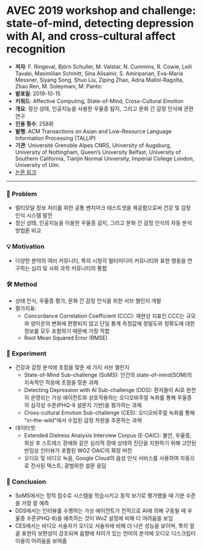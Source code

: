 # AVEC 2019 workshop and challenge: state-of-mind, detecting depression with AI, and cross-cultural affect recognition
   - **저자**: F. Ringeval, Björn Schuller, M. Valstar, N. Cummins, R. Cowie, Leili Tavabi, Maximilian Schmitt, Sina Alisamir, S. Amiriparian, Eva-Maria Messner, Siyang Song, Shuo Liu, Ziping Zhao, Adria Mallol-Ragolta, Zhao Ren, M. Soleymani, M. Pantic
   - **발표일**: 2019-10-15
   - **키워드**: Affective Computing, State-of-Mind, Cross-Cultural Emotion
   - **개요**: 정신 상태, 인공지능을 사용한 우울증 탐지, 그리고 문화 간 감정 인식에 관한 연구
   - **인용 횟수**: 258회
   - **발행**: ACM Transactions on Asian and Low-Resource Language Information Processing (TALLIP)
   - **기관**: Université Grenoble Alpes CNRS, University of Augsburg, University of Nottingham, Queen’s University Belfast, University of Southern California, Tianjin Normal University, Imperial College London, University of Ulm.
   - [논문 링크](https://dl.acm.org/doi/abs/10.1145/3347320.3357688)

---

### 🤔 Problem
- 멀티모달 정보 처리를 위한 공통 벤치마크 테스트셋을 제공함으로써 건강 및 감정 인식 시스템 발전
- 정신 상태, 인공지능을 이용한 우울증 감지, 그리고 문화 간 감정 인식의 자동 분석 방법론 비교

### 💡 Motivation
- 다양한 분야의 여러 커뮤니티, 특히 시청각 멀티미디어 커뮤니티와 표현 행동을 연구하는 심리 및 사회 과학 커뮤니티의 통합

### 🛠️ Method
- 상태 인식, 우울증 평가, 문화 간 감정 인식을 위한 서브 챌린지 개발
- 평가지표: 
  - Concordance Correlation Coefficient (CCC): 재현성 지표인 CCC는 규모와 양이온의 변화에 편향되지 않고 단일 통계 측정값에 정밀도와 정확도에 대한 정보를 모두 포함하기 때문에 가장 적합
  - Root Mean Squared Error (RMSE)

### 🔬 Experiment
- 건강과 감정 분석에 초점을 맞춘 세 가지 서브 챌린지
  - State-of-Mind Sub-challenge (SoMS):  인간의 state-of-mind(SOM)의 지속적인 적응에 초점을 맞춘 과제
  - Detecting Depression with AI Sub-challenge (DDS): 환자들이 AI로 완전히 운영되는 가상 에이전트와 상호작용하는 오디오비주얼 녹화를 통해 우울증의 심각성 수준(PHQ-8 설문지 기반)을 평가하는 과제
  - Cross-cultural Emotion Sub-challenge (CES): 오디오비주얼 녹화를 통해 "in-the-wild"에서 수집된 감정 차원을 추론하는 과제
- 데이터셋: 
  - Extended Distress Analysis Interview Corpus (E-DAIC): 불안, 우울증, 외상 후 스트레스 장애와 같은 심리적 장애 상태의 진단을 지원하기 위해 고안된 반임상 인터뷰가 포함된 WOZ-DAIC의 확장 버전
  - 오디오 및 비디오 녹음, Google Cloud의 음성 인식 서비스를 사용하여 자동으로 전사된 텍스트, 광범위한 설문 응답

### 🎯 Conclusion
- SoMS에서는 정적 점수로 시스템을 학습시키고 동적 보기로 평가했을 때
기분 수준을 가장 잘 예측
- DDS에서는 인터뷰를 수행하는 가상 에이전트가 전적으로 AI에 의해 구동될 때 우울증 수준(PHQ-8)을 예측하는 것이 WoZ 설정에 비해 더 어려움을 보임
- CES에서는 비디오 서술자가 오디오 서술자에 비해 더 나은 성능을 보이며, 특히 얼굴 표현의 보편성이 강조되며 음향에 차이가 있는 언어의 분석에 오디오 디스크립터 이용이 어려움을 보여줌